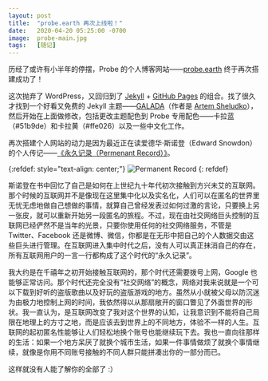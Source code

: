 ```yaml
---
layout: post
title:  "probe.earth 再次上线啦！"
date:   2020-04-20 05:25:00 -0700
image:  probe-main.jpg
tags:   [随记]
---
```

历经了或许有小半年的停摆，Probe 的个人博客网站——[probe.earth](https://probe.earth) 终于再次搭建成功了！

这次抛弃了 WordPress，又回归到了 [Jekyll](https://jekyllrb.com/) + [GitHub Pages](https://pages.github.com/) 的组合。找了很久才找到一个好看又免费的 Jekyll 主题——[GALADA](https://github.com/artemsheludko/galada)（作者是 [Artem Sheludko](https://github.com/artemsheludko)），然后开始在上面做修改，包括更改主题配色到 Probe 专用配色——卡拉蓝（#51b9de）和卡拉黄（#ffe026）以及一些中文化工作。

再次搭建个人网站的动力是因为最近正在读爱德华·斯诺登（Edward Snowdon）的个人传记——[《永久记录（Permenant Record）》](https://book.douban.com/subject/34841756/)。

{:refdef: style="text-align: center;"}
![Permanent Record]({{site.baseurl}}/img/post1/Edward_Snowden_-_Permanent_Record_(cover).jpg)
{: refdef}

斯诺登在书中回忆了自己是如何在上世纪九十年代初次接触到方兴未艾的互联网。那个时候的互联网并不是像现在这里集中化以及实名化，人们可以在匿名的世界里无忧无虑地做自己想做的事情，就算自己曾经发表过如何过激的言论，只要换上另一张皮，就可以重新开始另一段匿名的旅程。不过，现在由社交网络巨头控制的互联网已经俨然不是当年的光景，只要你使用任何的社交网络服务，不管是 Twitter、Facebook 还是微博、微信，你都是在无形中把自己的个人数据交由这些巨头进行管理。在互联网进入集中时代之后，没有人可以真正抹消自己的存在，所有互联网用户的一言一行都构成了这个时代的“永久记录”。

我大约是在千禧年之初开始接触互联网的，那个时代还需要拨号上网，Google 也能够正常访问。那个时代还完全没有“社交网络”的概念，网络对我来说就是一个可以下载到好听的盗版歌曲以及好玩的盗版游戏的地方。虽然从小就被父母以防沉迷为由极力地控制上网的时间，我依然得以从那扇敞开的窗口瞥见了外面世界的形状。我一直认为，是互联网改变了我对这个世界的认知，让我意识到不能将自己局限在地理上的方寸之地，而是应该去到世界上的不同地方，体验不一样的人生。互联网的起初匿名性能够让人们轻松地换个账号也能继续玩下去。我也一直向往那样的生活：如果一个地方呆厌了就换个城市生活，如果一件事情做烦了就换个事情继续，就像是你用不同账号接触的不同人群只能拼凑出你的一部分而已。

这样就没有人能了解你的全部了 :）